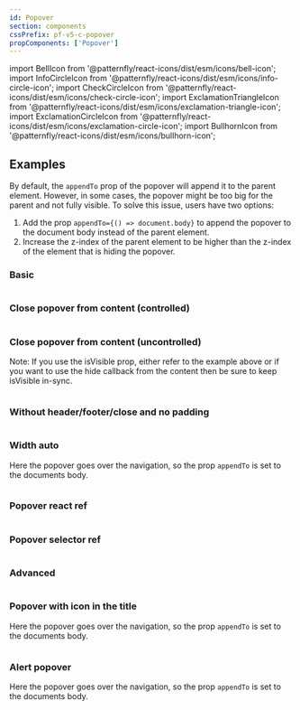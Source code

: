 ```yaml
---
id: Popover
section: components
cssPrefix: pf-v5-c-popover
propComponents: ['Popover']
---
```


import BellIcon from '@patternfly/react-icons/dist/esm/icons/bell-icon';
import InfoCircleIcon from '@patternfly/react-icons/dist/esm/icons/info-circle-icon';
import CheckCircleIcon from '@patternfly/react-icons/dist/esm/icons/check-circle-icon';
import ExclamationTriangleIcon from '@patternfly/react-icons/dist/esm/icons/exclamation-triangle-icon';
import ExclamationCircleIcon from '@patternfly/react-icons/dist/esm/icons/exclamation-circle-icon';
import BullhornIcon from '@patternfly/react-icons/dist/esm/icons/bullhorn-icon';

## Examples

By default, the `appendTo` prop of the popover will append it to the parent element. However, in some cases, the popover might be too big for the parent and not fully visible. To solve this issue, users have two options:

1. Add the prop `appendTo={() => document.body}` to append the popover to the document body instead of the parent element.
2. Increase the z-index of the parent element to be higher than the z-index of the element that is hiding the popover.

### Basic

```ts file="./PopoverBasic.tsx"
```

### Close popover from content (controlled)

```ts file="./PopoverCloseControlled.tsx"
```

### Close popover from content (uncontrolled)

Note: If you use the isVisible prop, either refer to the example above or if you want to use the hide callback from the content then be sure to keep isVisible in-sync.

```ts file="./PopoverCloseUncontrolled.tsx"
```

### Without header/footer/close and no padding

```ts file="./PopoverWithoutHeaderFooterCloseNoPadding.tsx"
```

### Width auto

Here the popover goes over the navigation, so the prop `appendTo` is set to the documents body.

```ts file="./PopoverWidthAuto.tsx"
```

### Popover react ref

```ts file="./PopoverReactRef.tsx"
```

### Popover selector ref

```ts file="./PopoverSelectorRef.tsx"
```

### Advanced

```ts file="./PopoverAdvanced.tsx"
```

### Popover with icon in the title

Here the popover goes over the navigation, so the prop `appendTo` is set to the documents body.

```ts file="./PopoverWithIconInTheTitle.tsx" 
```

### Alert popover

Here the popover goes over the navigation, so the prop `appendTo` is set to the documents body.

```ts file="./PopoverAlert.tsx" 
```
